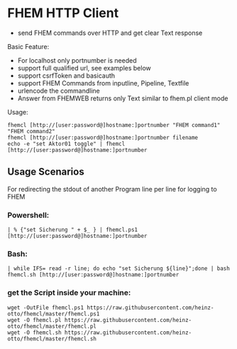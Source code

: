 # FHEM HTTP Client
* send FHEM commands over HTTP and get clear Text response

Basic Feature:
* For localhost only portnumber is needed
* support full qualified url, see examples below
* support csrfToken and basicauth
* support FHEM Commands from inputline, Pipeline, Textfile
* urlencode the commandline
* Answer from FHEMWEB returns only Text similar to fhem.pl client mode

Usage:
```
fhemcl [http://[user:password@]hostname:]portnumber "FHEM command1" "FHEM command2"
fhemcl [http://[user:password@]hostname:]portnumber filename
echo -e "set Aktor01 toggle" | fhemcl [http://[user:password@]hostname:]portnumber
```

## Usage Scenarios
For redirecting the stdout of another Program line per line for logging to FHEM
### Powershell: 
```
| % {"set Sicherung " + $_ } | fhemcl.ps1 [http://[user:password@]hostname:]portnumber
```
### Bash:
```
| while IFS= read -r line; do echo "set Sicherung ${line}";done | bash fhemcl.sh [http://[user:password@]hostname:]portnumber
```
### get the Script inside your machine:
```
wget -OutFile fhemcl.ps1 https://raw.githubusercontent.com/heinz-otto/fhemcl/master/fhemcl.ps1
wget -O fhemcl.pl https://raw.githubusercontent.com/heinz-otto/fhemcl/master/fhemcl.pl
wget -O fhemcl.sh https://raw.githubusercontent.com/heinz-otto/fhemcl/master/fhemcl.sh
```
